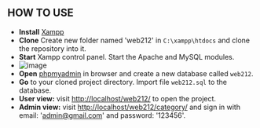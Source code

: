 
## HOW TO USE
* **Install** [Xampp](https://www.apachefriends.org/download.html)
* **Clone** Create new folder named 'web212' in `C:\xampp\htdocs` and clone the repository into it. 
* **Start** Xampp control panel. Start the Apache and MySQL modules.
* ![image](https://user-images.githubusercontent.com/47769063/137183880-f6cbc47f-58ac-407a-855a-c44cc2a15063.png)
* **Open** [phpmyadmin](http://localhost/phpmyadmin/server_databases.php) in browser and create a new database called `web212`.
* **Go** to your cloned project directory. Import file `web212.sql` to the database.
* **User view:** visit [http://localhost/web212/](http://localhost/web212/) to open the project.
* **Admin view:** visit [http://localhost/web212/category/](http://localhost/web212/category/index) and sign in with email: 'admin@gmail.com' and password: '123456'.
